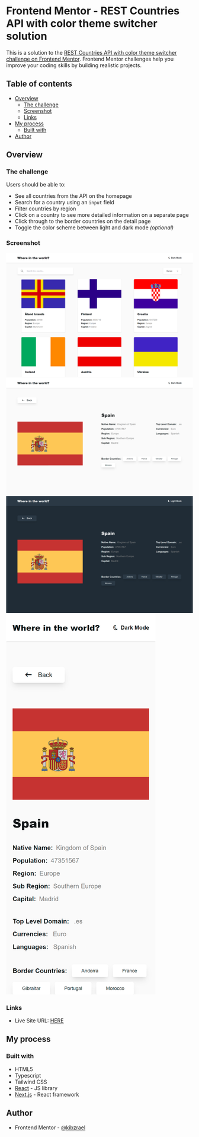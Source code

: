 # Frontend Mentor - REST Countries API with color theme switcher solution

This is a solution to the [REST Countries API with color theme switcher challenge on Frontend Mentor](https://www.frontendmentor.io/challenges/rest-countries-api-with-color-theme-switcher-5cacc469fec04111f7b848ca). Frontend Mentor challenges help you improve your coding skills by building realistic projects.

## Table of contents

- [Overview](#overview)
  - [The challenge](#the-challenge)
  - [Screenshot](#screenshot)
  - [Links](#links)
- [My process](#my-process)
  - [Built with](#built-with)
- [Author](#author)

## Overview

### The challenge

Users should be able to:

- See all countries from the API on the homepage
- Search for a country using an `input` field
- Filter countries by region
- Click on a country to see more detailed information on a separate page
- Click through to the border countries on the detail page
- Toggle the color scheme between light and dark mode _(optional)_

### Screenshot

![](./images/home-light.png)![](./images/details-light.png)
![](./images/details-dark.png)![](./images/details-mobile.png)

### Links

- Live Site URL: [HERE](https://rest-countries-kibzrael.vercel.app/)

## My process

### Built with

- HTML5
- Typescript
- Tailwind CSS
- [React](https://reactjs.org/) - JS library
- [Next.js](https://nextjs.org/) - React framework

## Author

- Frontend Mentor - [@kibzrael](https://www.frontendmentor.io/profile/kibzrael)
